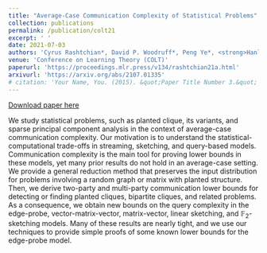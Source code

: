 ```yaml
---
title: "Average-Case Communication Complexity of Statistical Problems"
collection: publications
permalink: /publication/colt21
excerpt: ' '
date: 2021-07-03
authors: 'Cyrus Rashtchian*, David P. Woodruff*, Peng Ye*, <strong>Hanlin Zhu</strong>*'
venue: 'Conference on Learning Theory (COLT)'
paperurl: 'https://proceedings.mlr.press/v134/rashtchian21a.html'
arxivurl: 'https://arxiv.org/abs/2107.01335'
# citation: 'Your Name, You. (2015). &quot;Paper Title Number 3.&quot; <i>Journal 1</i>. 1(3).'
---
```


[Download paper here](https://arxiv.org/pdf/2107.01335.pdf)

We study statistical problems, such as planted clique, its variants, and sparse principal component analysis in the context of average-case communication complexity. Our motivation is to understand the statistical-computational trade-offs in streaming, sketching, and query-based models. Communication complexity is the main tool for proving lower bounds in these models, yet many prior results do not hold in an average-case setting. We provide a general reduction method that preserves the input distribution for problems involving a random graph or matrix with planted structure. Then, we derive two-party and multi-party communication lower bounds for detecting or finding planted cliques, bipartite cliques, and related problems. As a consequence, we obtain new bounds on the query complexity in the edge-probe, vector-matrix-vector, matrix-vector, linear sketching, and $\mathbb{F}_2$-sketching models. Many of these results are nearly tight, and we use our techniques to provide simple proofs of some known lower bounds for the edge-probe model. 
